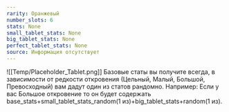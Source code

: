 ```yaml
---
rarity: Оранжевый
number_slots: 6
stats: None
small_tablet_stats: None
big_tablet_stats: None
perfect_tablet_stats: None
source: Информация отсутствует
---
```

![[Temp/Placeholder_Tablet.png]]
Базовые статы вы получите всегда, в зависимости от редкости откровения (Цельный, Малый, Большой, Превосходный) вам дадут один из статов рандомно. Например: Если у вас Большое откровение то он будет содержать base_stats+small_tablet_stats_random(1 из)+big_tablet_stats+random(1 из).
